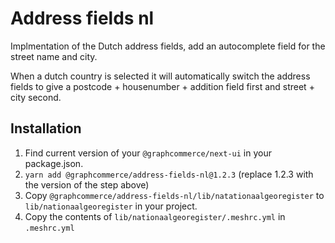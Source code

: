 # Address fields nl

Implmentation of the Dutch address fields, add an autocomplete field for the
street name and city.

When a dutch country is selected it will automatically switch the address fields
to give a postcode + housenumber + addition field first and street + city
second.

## Installation

1. Find current version of your `@graphcommerce/next-ui` in your package.json.
2. `yarn add @graphcommerce/address-fields-nl@1.2.3` (replace 1.2.3 with the
   version of the step above)
3. Copy `@graphcommerce/address-fields-nl/lib/natationaalgeoregister` to
   `lib/nationaalgeoregister` in your project.
4. Copy the contents of `lib/nationaalgeoregister/.meshrc.yml` in `.meshrc.yml`

